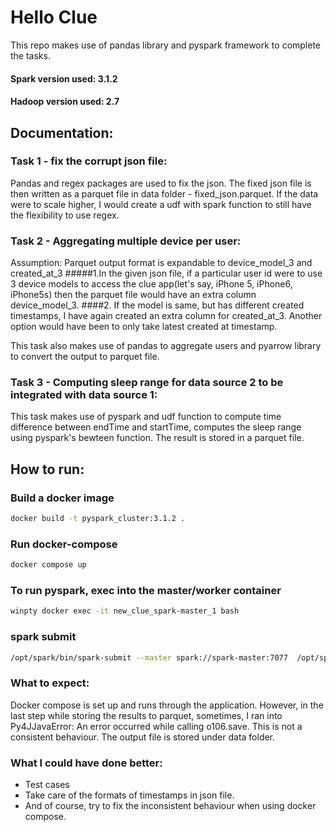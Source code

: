 # Hello Clue
This repo makes use of pandas library and pyspark framework to complete the tasks.
#### Spark version used: 3.1.2
#### Hadoop version used: 2.7


## Documentation:
### Task 1 - fix the corrupt json file:
Pandas and regex packages are used to fix the json. The fixed json file is then written as a parquet file in data folder - fixed_json.parquet.
If the data were to scale higher, I would create a udf with spark function to still have the flexibility to use regex.

### Task 2 - Aggregating multiple device per user:
 Assumption: Parquet output format is expandable to device_model_3 and created_at_3
#####1.In the given json file, if a particular user id  were to use 3 device models to access the clue app(let's say, iPhone 5, iPhone6, iPhone5s) then the parquet file would have an extra column device_model_3.
####2. If the model is same, but has different created timestamps, I have again created an extra column for created_at_3. Another option would have been to only take latest created at timestamp.

This task also makes use of pandas to aggregate users and pyarrow library to convert the output to parquet file.


### Task 3 - Computing sleep range for data source 2 to be integrated with data source 1:
This task makes use of pyspark and udf function to compute time difference between endTime and startTime, computes the sleep range using pyspark's bewteen function. The result is stored in a parquet file.


## How to run:
### Build a docker image
```bash
docker build -t pyspark_cluster:3.1.2 .
```
### Run docker-compose
```bash
docker compose up
```

### To run pyspark, exec into the master/worker container
```bash
winpty docker exec -it new_clue_spark-master_1 bash

```

### spark submit
```bash
/opt/spark/bin/spark-submit --master spark://spark-master:7077  /opt/spark-app/main.py
```

### What to expect:
Docker compose is set up and runs through the application. However, in the last step while storing the results to parquet, sometimes, I ran into Py4JJavaError: An error occurred while calling o106.save. 
This is not a consistent behaviour. The output file is stored under data folder.

### What I could have done better:
- Test cases
- Take care of the formats of timestamps in json file.
- And of course, try to fix the inconsistent behaviour when using docker compose.
